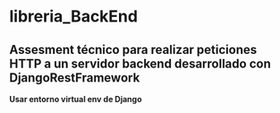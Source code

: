 # libreria_BackEnd
## Assesment técnico para realizar peticiones HTTP a un servidor backend desarrollado con DjangoRestFramework 

**Usar entorno virtual env de Django**
